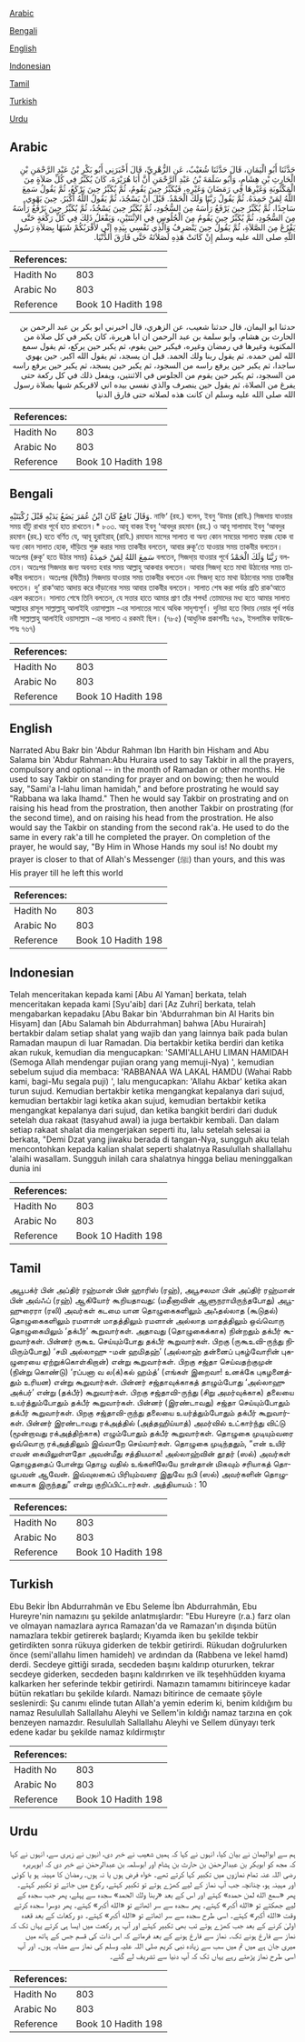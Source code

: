 [Arabic](#arabic)

[Bengali](#bengali)

[English](#english)

[Indonesian](#indonesian)

[Tamil](#tamil)

[Turkish](#turkish)

[Urdu](#urdu)

## Arabic


<div dir="rtl" lang="ar" style={{fontSize:'larger',backgroundColor:'#f8f9fa',padding:20}}>
حَدَّثَنَا أَبُو الْيَمَانِ، قَالَ حَدَّثَنَا شُعَيْبٌ، عَنِ الزُّهْرِيِّ، قَالَ أَخْبَرَنِي أَبُو بَكْرِ بْنُ عَبْدِ الرَّحْمَنِ بْنِ الْحَارِثِ بْنِ هِشَامٍ، وَأَبُو سَلَمَةَ بْنُ عَبْدِ الرَّحْمَنِ أَنَّ أَبَا هُرَيْرَةَ، كَانَ يُكَبِّرُ فِي كُلِّ صَلاَةٍ مِنَ الْمَكْتُوبَةِ وَغَيْرِهَا فِي رَمَضَانَ وَغَيْرِهِ، فَيُكَبِّرُ حِينَ يَقُومُ، ثُمَّ يُكَبِّرُ حِينَ يَرْكَعُ، ثُمَّ يَقُولُ سَمِعَ اللَّهُ لِمَنْ حَمِدَهُ‏.‏ ثُمَّ يَقُولُ رَبَّنَا وَلَكَ الْحَمْدُ‏.‏ قَبْلَ أَنْ يَسْجُدَ، ثُمَّ يَقُولُ اللَّهُ أَكْبَرُ‏.‏ حِينَ يَهْوِي سَاجِدًا، ثُمَّ يُكَبِّرُ حِينَ يَرْفَعُ رَأْسَهُ مِنَ السُّجُودِ، ثُمَّ يُكَبِّرُ حِينَ يَسْجُدُ، ثُمَّ يُكَبِّرُ حِينَ يَرْفَعُ رَأْسَهُ مِنَ السُّجُودِ، ثُمَّ يُكَبِّرُ حِينَ يَقُومُ مِنَ الْجُلُوسِ فِي الاِثْنَتَيْنِ، وَيَفْعَلُ ذَلِكَ فِي كُلِّ رَكْعَةٍ حَتَّى يَفْرُغَ مِنَ الصَّلاَةِ، ثُمَّ يَقُولُ حِينَ يَنْصَرِفُ وَالَّذِي نَفْسِي بِيَدِهِ إِنِّي لأَقْرَبُكُمْ شَبَهًا بِصَلاَةِ رَسُولِ اللَّهِ صلى الله عليه وسلم إِنْ كَانَتْ هَذِهِ لَصَلاَتَهُ حَتَّى فَارَقَ الدُّنْيَا‏.‏
</div>
<div style={{backgroundColor:'#f8f9fa',padding:20, marginBottom: 10}}><table> <thead> <tr> <th>References:</th> <th></th> </tr> </thead> <tbody><tr><td>Hadith No</td><td>803</td></tr><tr><td>Arabic No</td><td>803</td></tr><tr><td>Reference</td><td>Book 10 Hadith 198</td></tr></tbody></table></div>


<div dir="rtl" lang="ar" style={{fontSize:'larger',backgroundColor:'#f8f9fa',padding:20}}>
حدثنا ابو اليمان، قال حدثنا شعيب، عن الزهري، قال اخبرني ابو بكر بن عبد الرحمن بن الحارث بن هشام، وابو سلمة بن عبد الرحمن ان ابا هريرة، كان يكبر في كل صلاة من المكتوبة وغيرها في رمضان وغيره، فيكبر حين يقوم، ثم يكبر حين يركع، ثم يقول سمع الله لمن حمده. ثم يقول ربنا ولك الحمد. قبل ان يسجد، ثم يقول الله اكبر. حين يهوي ساجدا، ثم يكبر حين يرفع راسه من السجود، ثم يكبر حين يسجد، ثم يكبر حين يرفع راسه من السجود، ثم يكبر حين يقوم من الجلوس في الاثنتين، ويفعل ذلك في كل ركعة حتى يفرغ من الصلاة، ثم يقول حين ينصرف والذي نفسي بيده اني لاقربكم شبها بصلاة رسول الله صلى الله عليه وسلم ان كانت هذه لصلاته حتى فارق الدنيا
</div>
<div style={{backgroundColor:'#f8f9fa',padding:20, marginBottom: 10}}><table> <thead> <tr> <th>References:</th> <th></th> </tr> </thead> <tbody><tr><td>Hadith No</td><td>803</td></tr><tr><td>Arabic No</td><td>803</td></tr><tr><td>Reference</td><td>Book 10 Hadith 198</td></tr></tbody></table></div>

## Bengali


<div dir="ltr" lang="bn" style={{fontSize:'larger',backgroundColor:'#f8f9fa',padding:20}}>
وَقَالَ نَافِعٌ كَانَ ابْنُ عُمَرَ يَضَعُ يَدَيْهِ قَبْلَ رُكْبَتَيْهِ. নাফি‘ (রহ.) বলেন, ইবনু ‘উমার (রাযি.) সিজদায় যাওয়ার সময় হাঁটু রাখার পূর্বে হাত রাখতেন।* ৮০৩. আবূ বাকর ইবনু ‘আবদুর রহমান (রহ.) ও আবূ সালামাহ ইবনু ‘আবদুর রহমান (রহ.) হতে বর্ণিত যে, আবূ হুরাইরাহ্ (রাযি.) রমাযান মাসের সালাত বা অন্য কোন সময়ের সালাত ফরজ হোক বা অন্য কোন সালাত হোক, দাঁড়িয়ে শুরু করার সময় তাকবীর বলতেন, আবার রুকূ‘তে যাওয়ার সময় তাকবীর বলতেন। অতঃপর (রুকূ‘ হতে উঠার সময়) سَمِعَ اللهُ لِمَنْ حَمِدَهُ বলতেন, সিজদা্য় যাওয়ার পূর্বে رَبَّنَا وَلَكَ الْحَمْدُ বলতেন। অতঃপর সিজদার জন্য অবনত হবার সময় আল্লাহু আকবার বলতেন। আবার সিজদা্ হতে মাথা উঠানোর সময় তাকবীর বলতেন। অতঃপর (দ্বিতীয়) সিজদায় যাওয়ার সময় তাকবীর বলতেন এবং সিজদা্ হতে মাথা উঠানোর সময় তাকবীর বলতেন। দু’ রাক‘আত আদায় করে দাঁড়ানোর সময় আবার তাকবীর বলতেন। সালাত শেষ করা পর্যন্ত প্রতি রাক‘আতে এরূপ করতেন। সালাত শেষে তিনি বলতেন, যে সত্তার হাতে আমার প্রাণ তাঁর শপথ! তোমাদের মধ্য হতে আমার সালাত আল্লাহর রাসূল সাল্লাল্লাহু আলাইহি ওয়াসাল্লাম -এর সালাতের সাথে অধিক সাদৃশ্যপূর্ণ। দুনিয়া হতে বিদায় নেয়ার পূর্ব পর্যন্ত নবী সাল্লাল্লাহু আলাইহি ওয়াসাল্লাম -এর সালাত এ রকমই ছিল। (৭৮৫) (আধুনিক প্রকাশনীঃ ৭৫৯, ইসলামিক ফাউন্ডেশনঃ ৭৬৭)
</div>
<div style={{backgroundColor:'#f8f9fa',padding:20, marginBottom: 10}}><table> <thead> <tr> <th>References:</th> <th></th> </tr> </thead> <tbody><tr><td>Hadith No</td><td>803</td></tr><tr><td>Arabic No</td><td>803</td></tr><tr><td>Reference</td><td>Book 10 Hadith 198</td></tr></tbody></table></div>

## English


<div dir="ltr" lang="en" style={{fontSize:'larger',backgroundColor:'#f8f9fa',padding:20}}>
Narrated Abu Bakr bin 'Abdur Rahman Ibn Harith bin Hisham and Abu Salama bin 'Abdur Rahman:Abu Huraira used to say Takbir in all the prayers, compulsory and optional -- in the month of Ramadan or other months. He used to say Takbir on standing for prayer and on bowing; then he would say, "Sami'a l-lahu liman hamidah," and before prostrating he would say "Rabbana wa laka lhamd." Then he would say Takbir on prostrating and on raising his head from the prostration, then another Takbir on prostrating (for the second time), and on raising his head from the prostration. He also would say the Takbir on standing from the second rak'a. He used to do the same in every rak'a till he completed the prayer. On completion of the prayer, he would say, "By Him in Whose Hands my soul is! No doubt my prayer is closer to that of Allah's Messenger (ﷺ) than yours, and this was His prayer till he left this world
</div>
<div style={{backgroundColor:'#f8f9fa',padding:20, marginBottom: 10}}><table> <thead> <tr> <th>References:</th> <th></th> </tr> </thead> <tbody><tr><td>Hadith No</td><td>803</td></tr><tr><td>Arabic No</td><td>803</td></tr><tr><td>Reference</td><td>Book 10 Hadith 198</td></tr></tbody></table></div>

## Indonesian


<div dir="ltr" lang="id" style={{fontSize:'larger',backgroundColor:'#f8f9fa',padding:20}}>
Telah menceritakan kepada kami [Abu Al Yaman] berkata, telah menceritakan kepada kami [Syu'aib] dari [Az Zuhri] berkata, telah mengabarkan kepadaku [Abu Bakar bin 'Abdurrahman bin Al Harits bin Hisyam] dan [Abu Salamah bin Abdurrahman] bahwa [Abu Hurairah] bertakbir dalam setiap shalat yang wajib dan yang lainnya baik pada bulan Ramadan maupun di luar Ramadan. Dia bertakbir ketika berdiri dan ketika akan rukuk, kemudian dia mengucapkan: 'SAMI'ALLAHU LIMAN HAMIDAH (Semoga Allah mendengar pujian orang yang memuji-Nya) ', kemudian sebelum sujud dia membaca: 'RABBANAA WA LAKAL HAMDU (Wahai Rabb kami, bagi-Mu segala puji) ', lalu mengucapkan: 'Allahu Akbar' ketika akan turun sujud. Kemudian bertakbir ketika mengangkat kepalanya dari sujud, kemudian bertakbir lagi ketika akan sujud, kemudian bertakbir ketika mengangkat kepalanya dari sujud, dan ketika bangkit berdiri dari duduk setelah dua rakaat (tasyahud awal) ia juga bertakbir kembali. Dan dalam setiap rakaat shalat dia mengerjakan seperti itu, lalu setelah selesai ia berkata, "Demi Dzat yang jiwaku berada di tangan-Nya, sungguh aku telah mencontohkan kepada kalian shalat seperti shalatnya Rasulullah shallallahu 'alaihi wasallam. Sungguh inilah cara shalatnya hingga beliau meninggalkan dunia ini
</div>
<div style={{backgroundColor:'#f8f9fa',padding:20, marginBottom: 10}}><table> <thead> <tr> <th>References:</th> <th></th> </tr> </thead> <tbody><tr><td>Hadith No</td><td>803</td></tr><tr><td>Arabic No</td><td>803</td></tr><tr><td>Reference</td><td>Book 10 Hadith 198</td></tr></tbody></table></div>

## Tamil


<div dir="ltr" lang="ta" style={{fontSize:'larger',backgroundColor:'#f8f9fa',padding:20}}>
அபூபக்ர் பின் அப்திர் ரஹ்மான் பின் ஹாரிஸ் (ரஹ்), அபூசலமா பின் அப்திர் ரஹ்மான் பின் அவ்ஃப் (ரஹ்) ஆகியோர் கூறியதாவது: (மதீனாவின் ஆளுநராயிருந்தபோது) அபூஹுரைரா (ரலி) அவர்கள் கடமை யான தொழுகைகளிலும் அஃதல்லாத (கூடுதல்) தொழுகைகளிலும் ரமளான் மாதத்திலும் ரமளான் அல்லாத மாதத்திலும் ஒவ்வொரு தொழுகையிலும் ‘தக்பீர்’ கூறுவார்கள். அதாவது (தொழுகைக்காக) நின்றதும் தக்பீர் கூறுவார்கள். பின்னர் ருகூஉ செய்யும்போது தக்பீர் கூறுவார்கள். பிறகு (ருகூஉவி-ருந்து நிமிரும்போது) ‘சமி அல்லாஹு -மன் ஹமிதஹ்’ (அல்லாஹ் தன்னைப் புகழ்வோரின் புகழுரையை ஏற்றுக்கொள்கிறான்) என்று கூறுவார்கள். பிறகு சஜ்தா செய்வதற்குமுன் (நின்று கொண்டு) ‘ரப்பனா வ ல(க்)கல் ஹம்த்’ (எங்கள் இறைவா! உனக்கே புகழனைத்தும் உரியன) என்று கூறுவார்கள். பின்னர் சஜ்தாவுக்காகத் தாழும்போது ‘அல்லாஹு அக்பர்’ என்று (தக்பீர்) கூறுவார்கள். பிறகு சஜ்தாவி-ருந்து (சிறு அமர்வுக்காக) தலையை உயர்த்தும்போதும் தக்பீர் கூறுவார்கள். பின்னர் (இரண்டாவது) சஜ்தா செய்யும்போதும் தக்பீர் கூறுவார்கள். பிறகு சஜ்தாவி-ருந்து தலையை உயர்த்தும்போதும் தக்பீர் கூறுவார்கள். பின்னர் இரண்டாவது ரக்அத்தில் (அத்தஹிய்யாத்) அமர்வில் உட்கார்ந்து விட்டு (மூன்றாவது ரக்அத்திற்காக) எழும்போதும் தக்பீர் கூறுவார்கள். தொழுகை முடியும்வரை ஒவ்வொரு ரக்அத்திலும் இவ்வாறே செய்வார்கள். தொழுகை முடிந்ததும், “என் உயிர் எவன் கையிலுள்ளதோ அவன்மீது சத்தியமாக! அல்லாஹ்வின் தூதர் (ஸல்) அவர்கள் தொழுததைப் போன்று தொழு வதில் உங்களிலேயே நான்தான் மிகவும் சரியாகத் தொழுபவன் ஆவேன். இவ்வுலகைப் பிரியும்வரை இதுவே நபி (ஸல்) அவர்களின் தொழுகையாக இருந்தது” என்று குறிப்பிட்டார்கள். அத்தியாயம் : 10
</div>
<div style={{backgroundColor:'#f8f9fa',padding:20, marginBottom: 10}}><table> <thead> <tr> <th>References:</th> <th></th> </tr> </thead> <tbody><tr><td>Hadith No</td><td>803</td></tr><tr><td>Arabic No</td><td>803</td></tr><tr><td>Reference</td><td>Book 10 Hadith 198</td></tr></tbody></table></div>

## Turkish


<div dir="ltr" lang="tr" style={{fontSize:'larger',backgroundColor:'#f8f9fa',padding:20}}>
Ebu Bekir İbn Abdurrahmân ve Ebu Seleme İbn Abdurrahmân, Ebu Hureyre'nin namazını şu şekilde anlatmışlardır: "Ebu Hureyre (r.a.) farz olan ve olmayan namazlara ayrıca Ramazan'da ve Ramazan'ın dışında bütün namazlara tekbir getirerek başlardı; Kıyamda iken bu şekilde tekbir getirdikten sonra rükuya giderken de tekbir getirirdi. Rükudan doğrulurken önce (semi'allahu limen hamideh) ve ardından da (Rabbena ve lekel hamd) derdi. Secdeye gittiği sırada, secdeden başını kaldırıp otururken, tekrar secdeye giderken, secdeden başını kaldırırken ve ilk teşehhüdden kıyama kalkarken her seferinde tekbir getirirdi. Namazın tamamını bitirinceye kadar bütün rekatları bu şekilde kılardı. Namazı bitirince de cemaate şöyle seslenirdi: Şu canımı elinde tutan Allah'a yemin ederim ki, benim kıldığım bu namaz Resulullah Sallallahu Aleyhi ve Sellem'in kıldığı namaz tarzına en çok benzeyen namazdır. Resulullah Sallallahu Aleyhi ve Sellem dünyayı terk edene kadar bu şekilde namaz kıldirmıştır
</div>
<div style={{backgroundColor:'#f8f9fa',padding:20, marginBottom: 10}}><table> <thead> <tr> <th>References:</th> <th></th> </tr> </thead> <tbody><tr><td>Hadith No</td><td>803</td></tr><tr><td>Arabic No</td><td>803</td></tr><tr><td>Reference</td><td>Book 10 Hadith 198</td></tr></tbody></table></div>

## Urdu


<div dir="rtl" lang="ur" style={{fontSize:'larger',backgroundColor:'#f8f9fa',padding:20}}>
ہم سے ابوالیمان نے بیان کیا، انہوں نے کہا کہ ہمیں شعیب نے خبر دی، انہوں نے زہری سے، انہوں نے کہا کہ مجھ کو ابوبکر بن عبدالرحمٰن بن حارث بن ہشام اور ابوسلمہ بن عبدالرحمٰن نے خبر دی کہ ابوہریرہ رضی اللہ عنہ تمام نمازوں میں تکبیر کہا کرتے تھے۔ خواہ فرض ہوں یا نہ ہوں۔ رمضان کا مہینہ ہو یا کوئی اور مہینہ ہو، چنانچہ جب آپ نماز کے لیے کھڑے ہوتے تو تکبیر کہتے، رکوع میں جاتے تو تکبیر کہتے۔ پھر «سمع الله لمن حمده‏» کہتے اور اس کے بعد «ربنا ولك الحمد‏» سجدہ سے پہلے، پھر جب سجدہ کے لیے جھکتے تو «الله أكبر‏» کہتے۔ پھر سجدہ سے سر اٹھاتے تو «الله أكبر‏» کہتے۔ پھر دوسرا سجدہ کرتے وقت «الله أكبر‏» کہتے۔ اسی طرح سجدہ سے سر اٹھاتے تو «الله أكبر‏» کہتے۔ دو رکعات کے بعد قعدہ اولیٰ کرنے کے بعد جب کھڑے ہوتے تب بھی تکبیر کہتے اور آپ ہر رکعت میں ایسا ہی کرتے یہاں تک کہ نماز سے فارغ ہونے تک۔ نماز سے فارغ ہونے کے بعد فرماتے کہ اس ذات کی قسم جس کے ہاتھ میں میری جان ہے میں تم میں سب سے زیادہ نبی کریم صلی اللہ علیہ وسلم کی نماز سے مشابہ ہوں۔ اور آپ اسی طرح نماز پڑھتے رہے یہاں تک کہ آپ دنیا سے تشریف لے گئے۔
</div>
<div style={{backgroundColor:'#f8f9fa',padding:20, marginBottom: 10}}><table> <thead> <tr> <th>References:</th> <th></th> </tr> </thead> <tbody><tr><td>Hadith No</td><td>803</td></tr><tr><td>Arabic No</td><td>803</td></tr><tr><td>Reference</td><td>Book 10 Hadith 198</td></tr></tbody></table></div>